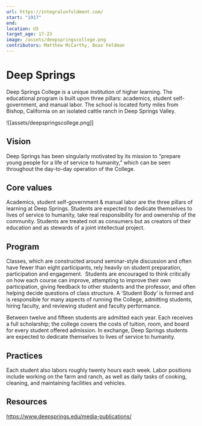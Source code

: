 ```yaml
---
url: https://integralunfoldment.com/
start: "1917"
end: 
location: US
target_age: 17-23
image: /assets/deepspringscollege.png
contributors: Matthew McCarthy, Boaz Feldman
---
```


# Deep Springs 

Deep Springs College is a unique institution of higher learning. The educational program is built upon three pillars: academics, student self-government, and manual labor. The school is located forty miles from Bishop, California on an isolated cattle ranch in Deep Springs Valley.

![[assets/deepspringscollege.png]]

## Vision  

Deep Springs has been singularly motivated by its mission to “prepare young people for a life of service to humanity,” which can be seen throughout the day-to-day operation of the College.

## Core values 

Academics, student self-government & manual labor are the three pillars of learning at Deep Springs. Students are expected to dedicate themselves to lives of service to humanity, take real responsibility for and ownership of the community. Students are treated not as consumers but as creators of their education and as stewards of a joint intellectual project. 

## Program

Classes, which are constructed around seminar-style discussion and often have fewer than eight participants, rely heavily on student preparation, participation and engagement.  Students are encouraged to think critically on how each course can improve, attempting to improve their own participation, giving feedback to other students and the professor, and often helping decide questions of class structure. A ‘Student Body’ is formed and is responsible for many aspects of running the College, admitting students, hiring faculty, and reviewing student and faculty performance. 

Between twelve and fifteen students are admitted each year. Each receives a full scholarship; the college covers the costs of tuition, room, and board for every student offered admission. In exchange, Deep Springs students are expected to dedicate themselves to lives of service to humanity.

## Practices 

Each student also labors roughly twenty hours each week. Labor positions include working on the farm and ranch, as well as daily tasks of cooking, cleaning, and maintaining facilities and vehicles. 

## Resources 

https://www.deepsprings.edu/media-publications/
